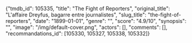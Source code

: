 {"tmdb_id": 105335, "title": "The Fight of Reporters", "original_title": "L'affaire Dreyfus, bagarre entre journalistes", "slug_title": "the-fight-of-reporters", "date": "1899-01-01", "genre": "", "score": "4.9/10", "synopsis": "", "image": "/img/default-cover.png", "actors": [], "comments": [], "recommandations_id": [105330, 105327, 105338, 105332]}